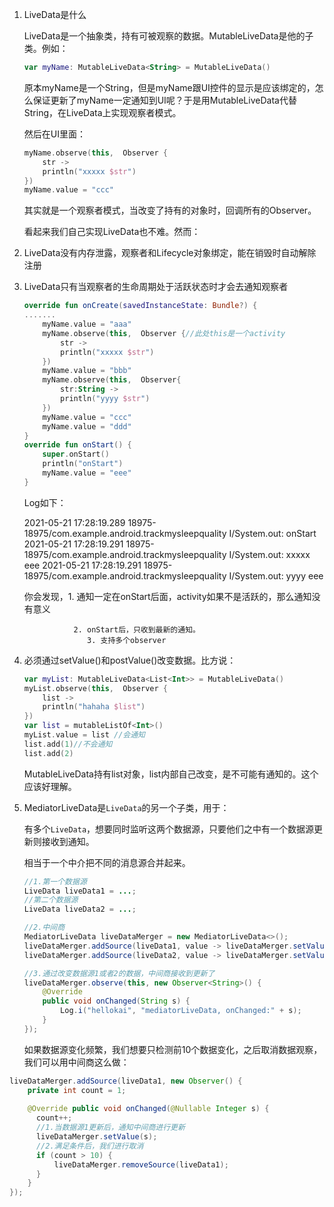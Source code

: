 1. LiveData是什么

   LiveData是一个抽象类，持有可被观察的数据。MutableLiveData是他的子类。例如：

   ```kotlin
   var myName: MutableLiveData<String> = MutableLiveData()
   ```

   原本myName是一个String，但是myName跟UI控件的显示是应该绑定的，怎么保证更新了myName一定通知到UI呢？于是用MutableLiveData<String>代替String，在LiveData上实现观察者模式。

   然后在UI里面：

   ```kotlin
   myName.observe(this,  Observer {
       str ->
       println("xxxxx $str")
   })
   myName.value = "ccc"
   ```

   其实就是一个观察者模式，当改变了持有的对象时，回调所有的Observer。

   看起来我们自己实现LiveData也不难。然而：

2. LiveData没有内存泄露，观察者和Lifecycle对象绑定，能在销毁时自动解除注册

3. LiveData只有当观察者的生命周期处于活跃状态时才会去通知观察者

   ```kotlin
   override fun onCreate(savedInstanceState: Bundle?) {
   .......
       myName.value = "aaa"
       myName.observe(this,  Observer {//此处this是一个activity
           str ->
           println("xxxxx $str")
       })
       myName.value = "bbb"
       myName.observe(this,  Observer{
           str:String ->
           println("yyyy $str")
       })
       myName.value = "ccc"
       myName.value = "ddd"
   }
   override fun onStart() {
       super.onStart()
       println("onStart")
       myName.value = "eee"
   }
   ```

   Log如下：

   2021-05-21 17:28:19.289 18975-18975/com.example.android.trackmysleepquality I/System.out: onStart
   2021-05-21 17:28:19.291 18975-18975/com.example.android.trackmysleepquality I/System.out: xxxxx eee
   2021-05-21 17:28:19.291 18975-18975/com.example.android.trackmysleepquality I/System.out: yyyy eee

   你会发现，1. 通知一定在onStart后面，activity如果不是活跃的，那么通知没有意义

                  2. onStart后，只收到最新的通知。
                     3. 支持多个observer

4. 必须通过setValue()和postValue()改变数据。比方说：

   ```kotlin
   var myList: MutableLiveData<List<Int>> = MutableLiveData()
   myList.observe(this,  Observer {
       list ->
       println("hahaha $list")
   })
   var list = mutableListOf<Int>()
   myList.value = list //会通知
   list.add(1)//不会通知
   list.add(2)
   ```

   MutableLiveData持有list对象，list内部自己改变，是不可能有通知的。这个应该好理解。

5. MediatorLiveData是`LiveData`的另一个子类，用于：

   有多个`LiveData`，想要同时监听这两个数据源，只要他们之中有一个数据源更新则接收到通知。

   相当于一个中介把不同的消息源合并起来。

   ```java
   //1.第一个数据源
   LiveData liveData1 = ...;
   //第二个数据源
   LiveData liveData2 = ...;
   
   //2.中间商
   MediatorLiveData liveDataMerger = new MediatorLiveData<>();
   liveDataMerger.addSource(liveData1, value -> liveDataMerger.setValue(value)//数据源1更新后通知中间商更新);
   liveDataMerger.addSource(liveData2, value -> liveDataMerger.setValue(value)//数据源2更新后通知中间商更新);
   
   //3.通过改变数据源1或者2的数据，中间商接收到更新了
   liveDataMerger.observe(this, new Observer<String>() {
       @Override
       public void onChanged(String s) {
           Log.i("hellokai", "mediatorLiveData, onChanged:" + s);
       }
   });
   ```

   如果数据源变化频繁，我们想要只检测前10个数据变化，之后取消数据观察，我们可以用中间商这么做：

```java
liveDataMerger.addSource(liveData1, new Observer() {
    private int count = 1;
    
    @Override public void onChanged(@Nullable Integer s) {
      count++;
      //1.当数据源1更新后，通知中间商进行更新
      liveDataMerger.setValue(s);
      //2.满足条件后，我们进行取消
      if (count > 10) {
          liveDataMerger.removeSource(liveData1);
      }
    }
});
```

